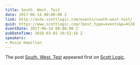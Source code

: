 ```yaml
---
title: South. West. Test
date: 2017-06-14 00:00:00 Z
link: http://ante.scottlogic.com/events/south-west-test/
guid: https://www.scottlogic.com/?post_type=events&p=4128
eventDate: 2017-06-14 00:00:00 Z
pubDateTime: 2018-03-01 10:52:16 Z
speakers:
- Rosie Hamilton
---
```


<p>The post <a rel="nofollow" href="http://ante.scottlogic.com/events/south-west-test/">South. West. Test</a> appeared first on <a rel="nofollow" href="http://ante.scottlogic.com">Scott Logic</a>.</p>